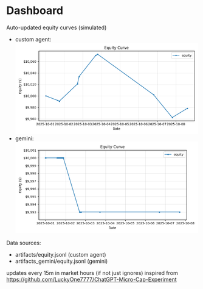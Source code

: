 # Dashboard

Auto-updated equity curves (simulated)

- custom agent: ![Equity Curve](artifacts/equity.png?v=9269d3e)
- gemini: ![Equity Curve (Gemini)](artifacts_gemini/equity.png?v=9269d3e)

Data sources:
- artifacts/equity.jsonl (custom agent)
- artifacts_gemini/equity.jsonl (gemini)

updates every 15m in market hours (if not just ignores)
inspired from https://github.com/LuckyOne7777/ChatGPT-Micro-Cap-Experiment